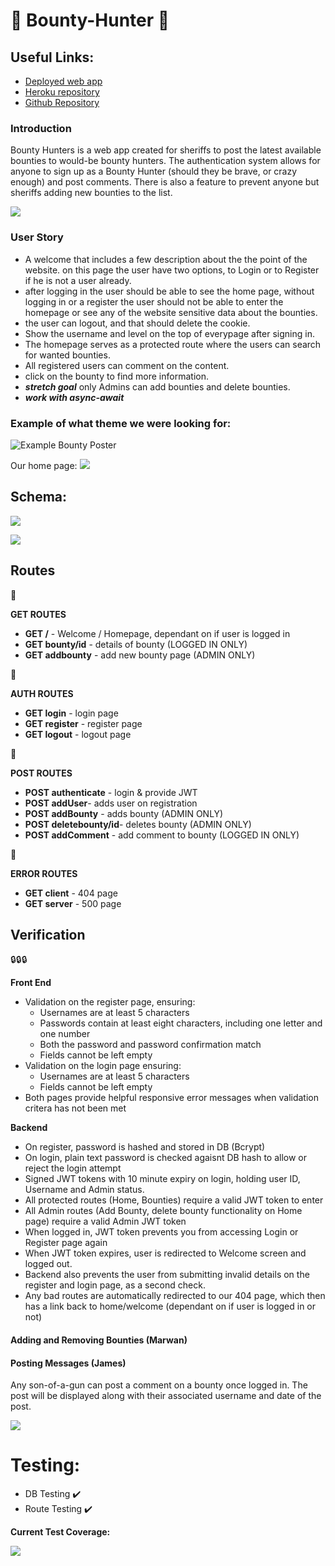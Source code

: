 # :cactus: Bounty-Hunter :cactus:

## Useful Links:
* [Deployed web app](https://bounty--hunter.herokuapp.com/)
* [Heroku repository](https://dashboard.heroku.com/apps/bounty--hunter)
* [Github Repository](https://github.com/WebAhead5/Bountry-hunter)

### Introduction

Bounty Hunters is a web app created for sheriffs to post the latest available bounties to would-be bounty hunters. The authentication system allows for anyone to sign up as a Bounty Hunter (should they be brave, or crazy enough) and post comments. There is also a feature to prevent anyone but sheriffs adding new bounties to the list.

![](https://i.imgur.com/Y1X92LV.jpg)


### User Story

- A welcome that includes a few description about the the point of the website. on this page the user have two options, to Login or to Register if he is not a user already.
- after logging in the user should be able to see the home page, without logging in or a register the user should not be able to enter the homepage or see any of the website sensitive data about the bounties.
- the user can logout, and that should delete the cookie.
- Show the username and level on the top of everypage after signing in.
- The homepage serves as a protected route where the users can search for wanted bounties.
- All registered users can comment on the content.
- click on the bounty to find more information.
- ***stretch goal*** only Admins can add bounties and delete bounties.
- ***work with async-await***

### Example of what theme we were looking for:
![Example Bounty Poster](https://i.imgur.com/SYt2kWc.jpg)

Our home page:
![](https://i.imgur.com/enA2XAx.png)


## Schema:
![](https://i.imgur.com/IUkknXW.png)

![](https://i.imgur.com/vPRMf7E.png)

        
## Routes 


:twisted_rightwards_arrows:

 **GET ROUTES**
- **GET /** -  Welcome / Homepage, dependant on if user is logged in
- **GET bounty/id** - details of bounty (LOGGED IN ONLY)
- **GET addbounty** - add new bounty page (ADMIN ONLY)

:twisted_rightwards_arrows:

**AUTH ROUTES**
- **GET login** - login page 
- **GET register** - register page 
- **GET logout** - logout page 

:twisted_rightwards_arrows:

**POST ROUTES**
- **POST authenticate** - login & provide JWT
- **POST addUser**- adds user on registration 
- **POST addBounty** - adds bounty (ADMIN ONLY)
- **POST deletebounty/id**- deletes bounty (ADMIN ONLY)
- **POST addComment** - add comment to bounty (LOGGED IN ONLY)

:twisted_rightwards_arrows:

**ERROR ROUTES**
- **GET client** - 404 page
- **GET server** - 500 page

## Verification 

:lock::lock::lock:

**Front End**
- Validation on the register page, ensuring:
    - Usernames are at least 5 characters
    - Passwords contain at least eight characters, including one letter and one number
    -  Both the password and password confirmation match
    -   Fields cannot be left empty
- Validation on the login page ensuring:
    -  Usernames are at least 5 characters
    -  Fields cannot be left empty
- Both pages provide helpful responsive error messages when validation critera has not been met



**Backend**
- On register, password is hashed and stored in DB (Bcrypt)
- On login, plain text password is checked agaisnt DB hash to allow or reject the login attempt
- Signed JWT tokens with 10 minute expiry on login, holding user ID, Username and Admin status.
- All protected routes (Home, Bounties) require a valid JWT token to enter
- All Admin routes (Add Bounty, delete bounty functionality on Home page) require a valid Admin JWT token
- When logged in, JWT token prevents you from accessing Login or Register page again
- When JWT token expires, user is redirected to Welcome screen and logged out.
- Backend also prevents the user from submitting invalid details on the register and login page, as a second check.
- Any bad routes are automatically redirected to our 404 page, which then has a link back to home/welcome (dependant on if user is logged in or not)

#### Adding and Removing Bounties (Marwan)

#### Posting Messages (James)

Any son-of-a-gun can post a comment on a bounty once logged in. The post will be displayed along with their associated username and date of the post.

![](https://i.imgur.com/EVdOuXb.gif)


# Testing:

- DB Testing  :heavy_check_mark:
- Route Testing  :heavy_check_mark:

**Current Test Coverage:**

![](https://i.ibb.co/Q8M1Hg1/nyc-Bounty.png)




